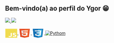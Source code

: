 ## Bem-vindo(a) ao perfil do Ygor 😁

 <div>
   <a href="https://github.com/Ygoortg">
   <img height="180em" src="https://github-readme-stats.vercel.app/api?username=Ygoortg&show_icons=true&theme=tokyonight&include_all_commits=true&count_private=true"/>
   <img height="180em" src="https://github-readme-stats.vercel.app/api/top-langs/?username=Ygoortg&layout=compact&langs_count=6&theme=tokyonight"/>
</div>
    
<div style="display: inline_block"><br>
  <img align="center" alt="Js" height="30" width="40" src="https://raw.githubusercontent.com/devicons/devicon/master/icons/javascript/javascript-plain.svg">
  <img align="center" alt="HTML" height="30" width="40" src="https://raw.githubusercontent.com/devicons/devicon/master/icons/html5/html5-original.svg">
  <img align="center" alt="CSS" height="30" width="40" src="https://raw.githubusercontent.com/devicons/devicon/master/icons/css3/css3-original.svg">
   <img align="center" alt="Pythom" height="30" width="40" src="https://raw.githubusercontent.com/devicons/devicon/master/icons/css3/css3-original.svg](https://www.python.org/static/community_logos/python-logo-notext.svg](https://www.python.org/static/community_logos/python-logo-notext.svg">
 
</div>
 
<br>
</div>
